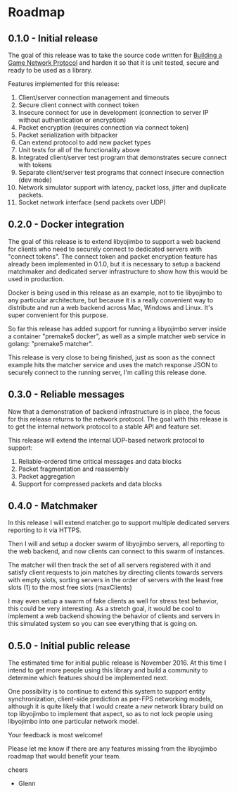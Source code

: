 # Roadmap

## 0.1.0 - Initial release

The goal of this release was to take the source code written for [Building a Game Network Protocol](http://gafferongames.com/building-a-game-network-protocol/) and harden it so that it is unit tested, secure and ready to be used as a library.

Features implemented for this release:

1. Client/server connection management and timeouts
2. Secure client connect with connect token
3. Insecure connect for use in development (connection to server IP without authentication or encryption)
4. Packet encryption (requires connection via connect token)
5. Packet serialization with bitpacker
6. Can extend protocol to add new packet types
7. Unit tests for all of the functionality above
8. Integrated client/server test program that demonstrates secure connect with tokens
9. Separate client/server test programs that connect insecure connection (dev mode)
10. Network simulator support with latency, packet loss, jitter and duplicate packets.
11. Socket network interface (send packets over UDP)

## 0.2.0 - Docker integration

The goal of this release is to extend libyojimbo to support a web backend for clients who need to securely connect to dedicated servers with "connect tokens". The connect token and packet encryption feature has already been implemented in 0.1.0, but it is necessary to setup a backend matchmaker and dedicated server infrastructure to show how this would be used in production. 

Docker is being used in this release as an example, not to tie libyojimbo to any particular architecture, but because it is a really convenient way to distribute and run a web backend across Mac, Windows and Linux. It's super convenient for this purpose.

So far this release has added support for running a libyojimbo server inside a container "premake5 docker", as well as a simple matcher web service in golang: "premake5 matcher".

This release is very close to being finished, just as soon as the connect example hits the matcher service and uses the match response JSON to securely connect to the running server, I'm calling this release done.

## 0.3.0 - Reliable messages

Now that a demonstration of backend infrastructure is in place, the focus for this release returns to the network protocol. The goal with this release is to get the internal network protocol to a stable API and feature set.

This release will extend the internal UDP-based network protocol to support: 

1. Reliable-ordered time critical messages and data blocks
2. Packet fragmentation and reassembly
3. Packet aggregation
4. Support for compressed packets and data blocks

## 0.4.0 - Matchmaker

In this release I will extend matcher.go to support multiple dedicated servers reporting to it via HTTPS.

Then I will and setup a docker swarm of libyojimbo servers, all reporting to the web backend, and now clients can connect to this swarm of instances.

The matcher will then track the set of all servers registered with it and satisfy client requests to join matches by directing clients towards servers with empty slots, sorting servers in the order of servers with the least free slots (1) to the most free slots (maxClients)

I may even setup a swarm of fake clients as well for stress test behavior, this could be very interesting. As a stretch goal, it would be cool to implement a web backend showing the behavior of clients and servers in this simulated system so you can see everything that is going on.

## 0.5.0 - Initial public release

The estimated time for initial public release is November 2016. At this time I intend to get more people using this library and build a community to determine which features should be implemented next.

One possibility is to continue to extend this system to support entity synchronization, client-side prediction as per-FPS networking models, although it is quite likely that I would create a *new* network library build on top libyojimbo to implement that aspect, so as to not lock people using libyojimbo into one particular network model.

Your feedback is most welcome! 

Please let me know if there are any features missing from the libyojimbo roadmap that would benefit your team.

cheers

- Glenn
